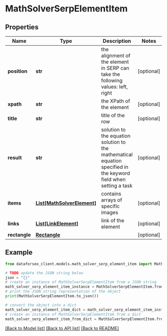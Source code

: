 # MathSolverSerpElementItem


## Properties

Name | Type | Description | Notes
------------ | ------------- | ------------- | -------------
**position** | **str** | the alignment of the element in SERP can take the following values: left, right | [optional] 
**xpath** | **str** | the XPath of the element | [optional] 
**title** | **str** | title of the row | [optional] 
**result** | **str** | solution to the equation solution to the mathematical equation specified in the keyword field when setting a task | [optional] 
**items** | [**List[MathSolverElement]**](MathSolverElement.md) | contains arrays of specific images | [optional] 
**links** | [**List[LinkElement]**](LinkElement.md) | link of the element | [optional] 
**rectangle** | [**Rectangle**](Rectangle.md) |  | [optional] 

## Example

```python
from dataforseo_client.models.math_solver_serp_element_item import MathSolverSerpElementItem

# TODO update the JSON string below
json = "{}"
# create an instance of MathSolverSerpElementItem from a JSON string
math_solver_serp_element_item_instance = MathSolverSerpElementItem.from_json(json)
# print the JSON string representation of the object
print(MathSolverSerpElementItem.to_json())

# convert the object into a dict
math_solver_serp_element_item_dict = math_solver_serp_element_item_instance.to_dict()
# create an instance of MathSolverSerpElementItem from a dict
math_solver_serp_element_item_from_dict = MathSolverSerpElementItem.from_dict(math_solver_serp_element_item_dict)
```
[[Back to Model list]](../README.md#documentation-for-models) [[Back to API list]](../README.md#documentation-for-api-endpoints) [[Back to README]](../README.md)



